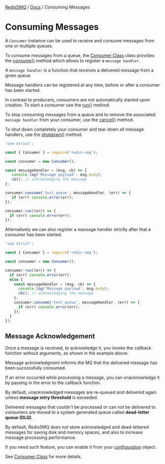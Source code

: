 [RedisSMQ](../README.md) / [Docs](README.md) / Consuming Messages

# Consuming Messages

A `Consumer` instance can be used to receive and consume messages from one or multiple queues.

To consume messages from a queue, the [Consumer Class](api/classes/Consumer.md) class provides the
[consume()](api/classes/Consumer.md#consume) method which allows to register a `message handler`.

A `message handler` is a function that receives a delivered message from a given queue.

Message handlers can be registered at any time, before or after a consumer has been started.

In contrast to producers, consumers are not automatically started upon creation. To start a consumer use the [run()](api/classes/Consumer.md#run) method.

To stop consuming messages from a queue and to remove the associated `message handler` from your consumer, use the [cancel()](api/classes/Consumer.md#cancel) method.

To shut down completely your consumer and tear down all message handlers, use the [shutdown()](api/classes/Consumer.md#shutdown) method.

```javascript
'use strict';

const { Consumer } = require('redis-smq');

const consumer = new Consumer();

const messageHandler = (msg, cb) => {
   console.log('Message payload', msg.body);
   cb(); // acknowledging the message
};

consumer.consume('test_queue', messageHandler, (err) => {
   if (err) console.error(err);
});

consumer.run((err) => {
  if (err) console.error(err);
});
```

Alternatively we can also register a message handler strictly after that a consumer has been started.

```javascript
'use strict';

const { Consumer } = require('redis-smq');

const consumer = new Consumer();

consumer.run((err) => {
  if (err) console.error(err);
  else {
    const messageHandler = (msg, cb) => {
      console.log('Message payload', msg.body);
      cb(); // acknowledging the message
    };
    consumer.consume('test_queue', messageHandler, (err) => {
      if (err) console.error(err);
    });
  }
});
```

## Message Acknowledgement

Once a message is received, to acknowledge it, you invoke the callback function without arguments, as shown in the example above.

Message acknowledgment informs the MQ that the delivered message has been successfully consumed.

If an error occurred while processing a message, you can unacknowledge it by passing in the error to the callback function.

By default, unacknowledged messages are re-queued and delivered again unless **message retry threshold** is exceeded.

Delivered messages that couldn't be processed or can not be delivered to consumers are moved to a system generated queue called **dead-letter queue (DLQ)**.

By default, RedisSMQ does not store acknowledged and dead-lettered messages for saving disk and memory spaces, and also to increase message processing performance.

If you need such feature, you can enable it from your [configuration](configuration.md) object.

See [Consumer Class](api/classes/Consumer.md) for more details.
